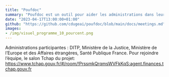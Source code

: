 ```yaml
---
title: "Poufdoc"
summary: "Poufdoc est un outil pour aider les administrations dans leur production récurrente de rapports. Le premier cas d’usage pour ce projet : analyser les offres d’emploi spécifiquement dans le numérique, pour voir quels sont les profils les plus recherchés, les directions les plus demandeuses, ou d’autres indicateurs encore. Le projet pourrait s’appliquer à d’autres contextes."
date: "2023-04-17T13:00:00+01:00"
github: "https://github.com/cdugeai/poufdoc/blob/main/docs/meetings.md"
images:
- /img/visuel_programme_10_pourcent.png 
---
```

Administrations participantes : DITP, Ministère de la Justice, Ministère de l’Europe et des Affaires étrangères, Santé Publique France.
Pour rejoindre l’équipe, le salon Tchap du projet: https://www.tchap.gouv.fr/#/room/!PrssmkQrqmsWVFkKqS:agent.finances.tchap.gouv.fr
